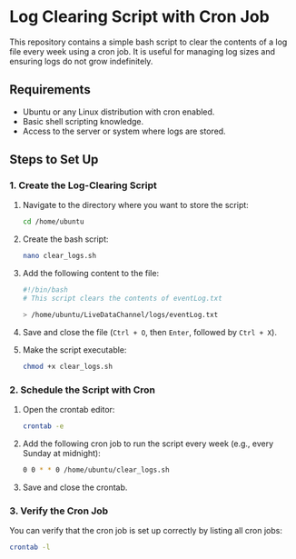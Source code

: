 # Log Clearing Script with Cron Job

This repository contains a simple bash script to clear the contents of a log file every week using a cron job. It is useful for managing log sizes and ensuring logs do not grow indefinitely.

## Requirements
- Ubuntu or any Linux distribution with cron enabled.
- Basic shell scripting knowledge.
- Access to the server or system where logs are stored.

## Steps to Set Up

### 1. Create the Log-Clearing Script

1. Navigate to the directory where you want to store the script:
    ```bash
    cd /home/ubuntu
    ```

2. Create the bash script:
    ```bash
    nano clear_logs.sh
    ```

3. Add the following content to the file:
    ```bash
    #!/bin/bash
    # This script clears the contents of eventLog.txt
    
    > /home/ubuntu/LiveDataChannel/logs/eventLog.txt
    ```

4. Save and close the file (`Ctrl + O`, then `Enter`, followed by `Ctrl + X`).

5. Make the script executable:
    ```bash
    chmod +x clear_logs.sh
    ```

### 2. Schedule the Script with Cron

1. Open the crontab editor:
    ```bash
    crontab -e
    ```

2. Add the following cron job to run the script every week (e.g., every Sunday at midnight):
    ```bash
    0 0 * * 0 /home/ubuntu/clear_logs.sh
    ```

3. Save and close the crontab.

### 3. Verify the Cron Job

You can verify that the cron job is set up correctly by listing all cron jobs:
```bash
crontab -l

